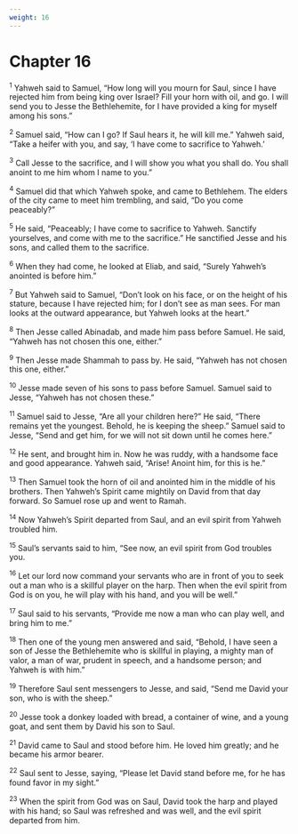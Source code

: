 ```yaml
---
weight: 16
---
```


# Chapter 16

<sup>1</sup> Yahweh said to Samuel, “How long will you mourn for Saul, since I have rejected him from being king over Israel? Fill your horn with oil, and go. I will send you to Jesse the Bethlehemite, for I have provided a king for myself among his sons.” 

<sup>2</sup> Samuel said, “How can I go? If Saul hears it, he will kill me.” Yahweh said, “Take a heifer with you, and say, ‘I have come to sacrifice to Yahweh.’ 

<sup>3</sup> Call Jesse to the sacrifice, and I will show you what you shall do. You shall anoint to me him whom I name to you.” 

<sup>4</sup> Samuel did that which Yahweh spoke, and came to Bethlehem. The elders of the city came to meet him trembling, and said, “Do you come peaceably?” 

<sup>5</sup> He said, “Peaceably; I have come to sacrifice to Yahweh. Sanctify yourselves, and come with me to the sacrifice.” He sanctified Jesse and his sons, and called them to the sacrifice. 

<sup>6</sup> When they had come, he looked at Eliab, and said, “Surely Yahweh’s anointed is before him.” 

<sup>7</sup> But Yahweh said to Samuel, “Don’t look on his face, or on the height of his stature, because I have rejected him; for I don’t see as man sees. For man looks at the outward appearance, but Yahweh looks at the heart.” 

<sup>8</sup> Then Jesse called Abinadab, and made him pass before Samuel. He said, “Yahweh has not chosen this one, either.” 

<sup>9</sup> Then Jesse made Shammah to pass by. He said, “Yahweh has not chosen this one, either.” 

<sup>10</sup> Jesse made seven of his sons to pass before Samuel. Samuel said to Jesse, “Yahweh has not chosen these.” 

<sup>11</sup> Samuel said to Jesse, “Are all your children here?” He said, “There remains yet the youngest. Behold, he is keeping the sheep.” Samuel said to Jesse, “Send and get him, for we will not sit down until he comes here.” 

<sup>12</sup> He sent, and brought him in. Now he was ruddy, with a handsome face and good appearance. Yahweh said, “Arise! Anoint him, for this is he.” 

<sup>13</sup> Then Samuel took the horn of oil and anointed him in the middle of his brothers. Then Yahweh’s Spirit came mightily on David from that day forward. So Samuel rose up and went to Ramah. 

<sup>14</sup> Now Yahweh’s Spirit departed from Saul, and an evil spirit from Yahweh troubled him. 

<sup>15</sup> Saul’s servants said to him, “See now, an evil spirit from God troubles you. 

<sup>16</sup> Let our lord now command your servants who are in front of you to seek out a man who is a skillful player on the harp. Then when the evil spirit from God is on you, he will play with his hand, and you will be well.” 

<sup>17</sup> Saul said to his servants, “Provide me now a man who can play well, and bring him to me.” 

<sup>18</sup> Then one of the young men answered and said, “Behold, I have seen a son of Jesse the Bethlehemite who is skillful in playing, a mighty man of valor, a man of war, prudent in speech, and a handsome person; and Yahweh is with him.” 

<sup>19</sup> Therefore Saul sent messengers to Jesse, and said, “Send me David your son, who is with the sheep.” 

<sup>20</sup> Jesse took a donkey loaded with bread, a container of wine, and a young goat, and sent them by David his son to Saul. 

<sup>21</sup> David came to Saul and stood before him. He loved him greatly; and he became his armor bearer. 

<sup>22</sup> Saul sent to Jesse, saying, “Please let David stand before me, for he has found favor in my sight.” 

<sup>23</sup> When the spirit from God was on Saul, David took the harp and played with his hand; so Saul was refreshed and was well, and the evil spirit departed from him. 


